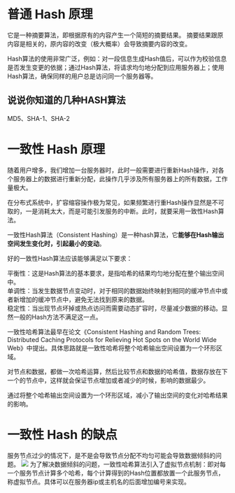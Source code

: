 
# 普通 Hash 原理
它是一种摘要算法，即根据原有的内容产生一个简短的摘要结果。
摘要结果跟原内容是相关的，原内容的改变（极大概率）会导致摘要内容的改变。

Hash算法的使用非常广泛，例如：对一段信息生成Hash值后，可以作为校验信息是否发生变更的依据；通过Hash算法，将请求均匀地分配到应用服务器上；使用Hash算法，确保同样的用户总是访问同一个服务器等。

## 说说你知道的几种HASH算法
MD5、SHA-1、SHA-2

# 一致性 Hash 原理 
随着用户增多，我们增加一台服务器时，此时一般需要进行重新Hash操作，对各个服务器上的数据进行重新分配，此操作几乎涉及所有服务器上的所有数据，工作量极大。

在分布式系统中，扩容缩容操作极为常见，如果频繁进行重Hash操作显然是不可取的，一是消耗太大，而是可能引发服务的中断。此时，就要采用一致性Hash算法。

一致性Hash算法（Consistent Hashing）是一种hash算法，它**能够在Hash输出空间发生变化时，引起最小的变动**。

好的一致性Hash算法应该能够满足以下要求：


平衡性：这是Hash算法的基本要求，是指哈希的结果均匀地分配在整个输出空间中。   
单调性：当发生数据节点变动时，对于相同的数据始终映射到相同的缓冲节点中或者新增加的缓冲节点中，避免无法找到原来的数据。  
稳定性：当出现节点坏掉或热点访问而需要动态扩容时，尽量减少数据的移动。显然一般的Hash方法不满足这一点。


一致性哈希算法最早在论文《Consistent Hashing and Random Trees: Distributed Caching Protocols for Relieving Hot Spots on the World Wide Web》中提出。具体思路就是一致性哈希将整个哈希输出空间设置为一个环形区域。

对节点和数据，都做一次哈希运算，然后比较节点和数据的哈希值，数据存放在下一个的节点中，这样就会保证节点增加或者减少的时候，影响的数据最少。

通过将整个哈希输出空间设置为一个环形区域，减小了输出空间的变化对哈希结果的影响。


# 一致性 Hash 的缺点
服务节点过少的情况下，是不是会导致节点分配不均匀可能会导致数据倾斜的问题。
![](https://ask.qcloudimg.com/http-save/1692602/r0667ghnr0.jpeg?imageView2/2/w/1620)
为了解决数据倾斜的问题，一致性哈希算法引入了虚拟节点机制：即对每一个服务节点计算多个哈希，每个计算得到的Hash位置都放置一个此服务节点，称虚拟节点。具体可以在服务器ip或主机名的后面增加编号来实现。
